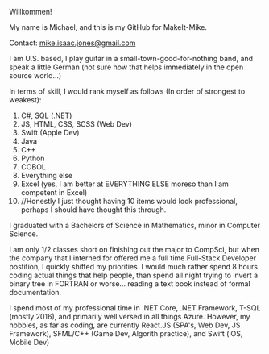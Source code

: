 Willkommen! 

My name is Michael, and this is my GitHub for MakeIt-Mike.

Contact: mike.isaac.jones@gmail.com

I am U.S. based, I play guitar in a small-town-good-for-nothing band, and speak a little German (not sure how that helps immediately in the open source world...)

In terms of skill, I would rank myself as follows (In order of strongest to weakest):
  1. C#, SQL (.NET)
  2. JS, HTML, CSS, SCSS (Web Dev)
  3. Swift (Apple Dev)
  4. Java 
  5. C++
  6. Python
  7. COBOL
  8. Everything else
  9. Excel (yes, I am better at EVERYTHING ELSE moreso than I am competent in Excel)
  10. //Honestly I just thought having 10 items would look professional, perhaps I should have thought this through. 
    
I graduated with a Bachelors of Science in Mathematics, minor in Computer Science. 

I am only 1/2 classes short on finishing out the major to CompSci, 
but when the company that I interned for offered me a full time Full-Stack Developer postition, I quickly shifted my priorities.
I would much rather spend 8 hours coding actual things that help people, than spend all night trying to invert a binary tree in FORTRAN or worse... reading a text book instead of formal documentation.

I spend most of my professional time in .NET Core, .NET Framework, T-SQL (mostly 2016), and primarily well versed in all things Azure.
However, my hobbies, as far as coding, are currently React.JS (SPA's, Web Dev, JS Framework), SFML/C++ (Game Dev, Algorith practice), and Swift (iOS, Mobile Dev)


